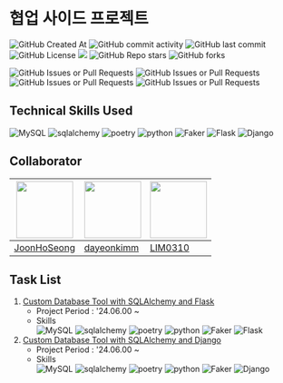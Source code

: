 # 협업 사이드 프로젝트
![GitHub Created At](https://img.shields.io/github/created-at/JoonHoSeong/Collabonate-SideProject)
![GitHub commit activity](https://img.shields.io/github/commit-activity/t/JoonHoSeong/Collabonate-SideProject)
![GitHub last commit](https://img.shields.io/github/last-commit/JoonHoSeong/Collabonate-SideProject)
![GitHub License](https://img.shields.io/github/license/JoonHoSeong/Collabonate-SideProject)
<a href="https://hits.seeyoufarm.com"><img src="https://hits.seeyoufarm.com/api/count/incr/badge.svg?url=https://github.com/JoonHoSeong/Collabonate-SideProject&count_bg=%23D2F3FF&title_bg=%235EEAFF&icon=&icon_color=%23E7E7E7&title=Hits&edge_flat=false"/></a>
![GitHub Repo stars](https://img.shields.io/github/stars/JoonHoSeong/Collabonate-SideProject)
![GitHub forks](https://img.shields.io/github/forks/JoonHoSeong/Collabonate-SideProject)

![GitHub Issues or Pull Requests](https://img.shields.io/github/issues/JoonHoSeong/Collabonate-SideProject)
![GitHub Issues or Pull Requests](https://img.shields.io/github/issues-closed/JoonHoSeong/Collabonate-SideProject)
![GitHub Issues or Pull Requests](https://img.shields.io/github/issues-pr/JoonHoSeong/Collabonate-SideProject)
![GitHub Issues or Pull Requests](https://img.shields.io/github/issues-pr-closed/JoonHoSeong/Collabonate-SideProject)

## Technical Skills Used
![MySQL](https://img.shields.io/badge/mysql-4479A1.svg?style=for-the-badge&logo=mysql&logoColor=white)
![sqlalchemy](https://img.shields.io/badge/sqlalchemy-D71F00?style=for-the-badge&logo=sqlalchemy&logoColor=white)
![poetry](https://img.shields.io/badge/poetry-60A5FA?style=for-the-badge&logo=poetry&logoColor=white)
![python](https://img.shields.io/badge/python-1D9FD7?style=for-the-badge&logo=python&logoColor=white)
![Faker](https://img.shields.io/badge/Faker-3B66BC?style=for-the-badge&logo=&logoColor=white)
![Flask](https://img.shields.io/badge/flask-%23000.svg?style=for-the-badge&logo=flask&logoColor=white)
![Django](https://img.shields.io/badge/django-%23092E20.svg?style=for-the-badge&logo=django&logoColor=white)

## Collaborator
|[<img src="https://avatars.githubusercontent.com/u/87454608?v=4" width="100">](https://github.com/JoonHoSeong)|[<img src="https://avatars.githubusercontent.com/u/164486991?v=4" width="100">]([dayeonkimm](https://github.com/dayeonkimm))|[<img src="https://avatars.githubusercontent.com/u/84219820?v=4" width="100">](https://github.com/LSY310)|
|---------------------------------------|---------------------------------------|---------------------------------------|
|[JoonHoSeong](https://github.com/JoonHoSeong)|[dayeonkimm](https://github.com/dayeonkimm)|[LIM0310](https://github.com/LSY310)|


## Task List
1. [Custom Database Tool with SQLAlchemy and Flask]()
    - Project Period : '24.06.00 ~
    - Skills<br>
        ![MySQL](https://img.shields.io/badge/mysql-4479A1.svg?style=for-the-badge&logo=mysql&logoColor=white)
        ![sqlalchemy](https://img.shields.io/badge/sqlalchemy-D71F00?style=for-the-badge&logo=sqlalchemy&logoColor=white)
        ![poetry](https://img.shields.io/badge/poetry-60A5FA?style=for-the-badge&logo=poetry&logoColor=white)
        ![python](https://img.shields.io/badge/python-1D9FD7?style=for-the-badge&logo=python&logoColor=white)
        ![Faker](https://img.shields.io/badge/Faker-3B66BC?style=for-the-badge&logo=&logoColor=white)
        ![Flask](https://img.shields.io/badge/flask-%23000.svg?style=for-the-badge&logo=flask&logoColor=white)
2. [Custom Database Tool with  SQLAlchemy and Django]()
    - Project Period : '24.06.00 ~
    - Skills<br>
        ![MySQL](https://img.shields.io/badge/mysql-4479A1.svg?style=for-the-badge&logo=mysql&logoColor=white)
        ![sqlalchemy](https://img.shields.io/badge/sqlalchemy-D71F00?style=for-the-badge&logo=sqlalchemy&logoColor=white)
        ![poetry](https://img.shields.io/badge/poetry-60A5FA?style=for-the-badge&logo=poetry&logoColor=white)
        ![python](https://img.shields.io/badge/python-1D9FD7?style=for-the-badge&logo=python&logoColor=white)
        ![Faker](https://img.shields.io/badge/Faker-3B66BC?style=for-the-badge&logo=&logoColor=white)
        ![Django](https://img.shields.io/badge/django-%23092E20.svg?style=for-the-badge&logo=django&logoColor=white)